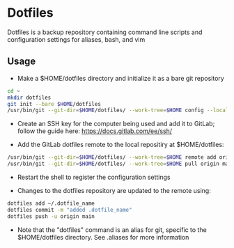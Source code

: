 # Dotfiles

Dotfiles is a backup repository containing command line scripts and
configuration settings for aliases, bash, and vim

## Usage

- Make a $HOME/dotfiles directory and initialize it as a bare git repository
```bash
cd ~
mkdir dotfiles
git init --bare $HOME/dotfiles
/usr/bin/git --git-dir=$HOME/dotfiles/ --work-tree=$HOME config --local status.showUntrackedFiles no
```
- Create an SSH key for the computer being used and add it to GitLab; follow
  the guide here: https://docs.gitlab.com/ee/ssh/
 
- Add the GitLab dotfiles remote to the local repositiry at $HOME/dotfiles:
```bash
/usr/bin/git --git-dir=$HOME/dotfiles/ --work-tree=$HOME remote add origin git@gitlab.com:michaelarn0ld/dotfiles.git
/usr/bin/git --git-dir=$HOME/dotfiles/ --work-tree=$HOME pull origin main
```

- Restart the shell to register the configuration settings

- Changes to the dotfiles repository are updated to the remote using: 
```bash
dotfiles add ~/.dotfile_name
dotfiles commit -m "added .dotfile_name"
dotfiles push -u origin main 
```

- Note that the "dotfiles" command is an alias for git, specific to the $HOME/dotfiles directory.
  See .aliases for more information
